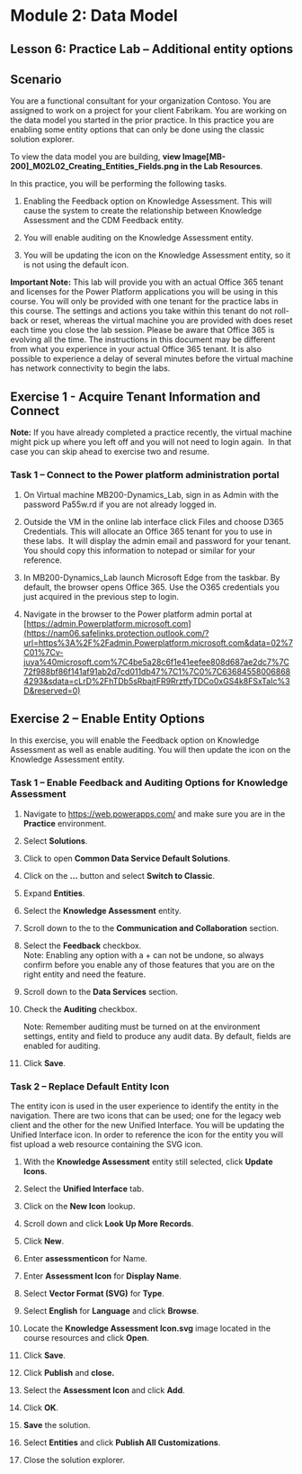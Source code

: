 Module 2: Data Model
====================

## Lesson 6: Practice Lab – Additional entity options

Scenario
--------

You are a functional consultant for your organization Contoso. You are assigned
to work on a project for your client Fabrikam. You are working on the data model
you started in the prior practice. In this practice you are enabling some entity
options that can only be done using the classic solution explorer.

To view the data model you are building, **view  Image[MB-200]_M02L02_Creating_Entities_Fields.png in the Lab Resources**.

In this practice, you will be performing the following tasks.

1.  Enabling the Feedback option on Knowledge Assessment. This will cause the
    system to create the relationship between Knowledge Assessment and the CDM
    Feedback entity.

2.  You will enable auditing on the Knowledge Assessment entity.

3.  You will be updating the icon on the Knowledge Assessment entity, so it is
    not using the default icon.

**Important Note:** This lab will provide you with an actual Office 365 tenant
and licenses for the Power Platform applications you will be using in this
course. You will only be provided with one tenant for the practice labs in this
course. The settings and actions you take within this tenant do not roll-back or
reset, whereas the virtual machine you are provided with does reset each time
you close the lab session. Please be aware that Office 365 is evolving all the time. The
instructions in this document may be different from what you experience in your
actual Office 365 tenant. It is also possible to experience a delay of several
minutes before the virtual machine has network connectivity to begin the labs.

Exercise 1 - Acquire Tenant Information and Connect
---------------------------------------------------

**Note:** If you have already completed a practice recently, the virtual machine
might pick up where you left off and you will not need to login again.  In that
case you can skip ahead to exercise two and resume.

### Task 1 – Connect to the Power platform administration portal

1.  On Virtual machine MB200-Dynamics_Lab, sign in as Admin with the password
    Pa55w.rd if you are not already logged in.

2.  Outside the VM in the online lab interface click Files and choose D365
    Credentials. This will allocate an Office 365 tenant for you to use in these
    labs.  It will display the admin email and password for your tenant.  You
    should copy this information to notepad or similar for your reference.

3.  In MB200-Dynamics_Lab launch Microsoft Edge from the taskbar. By default,
    the browser opens Office 365. Use the O365 credentials you just acquired in
    the previous step to login.

4.  Navigate in the browser to the Power platform admin portal at
    [https://admin.Powerplatform.microsoft.com](https://nam06.safelinks.protection.outlook.com/?url=https%3A%2F%2Fadmin.Powerplatform.microsoft.com&data=02%7C01%7Cv-juya%40microsoft.com%7C4be5a28c6f1e41eefee808d687ae2dc7%7C72f988bf86f141af91ab2d7cd011db47%7C1%7C0%7C636845580068684293&sdata=cLrD%2FhTDb5sRbajtFR9RrztfyTDCo0xGS4k8FSxTaIc%3D&reserved=0)

Exercise 2 – Enable Entity Options
----------------------------------

In this exercise, you will enable the Feedback option on Knowledge Assessment as
well as enable auditing. You will then update the icon on the Knowledge
Assessment entity.

### Task 1 – Enable Feedback and Auditing Options for Knowledge Assessment

1.  Navigate to <https://web.powerapps.com/> and make sure you are in the
    **Practice** environment.

2.  Select **Solutions**.

3.  Click to open **Common Data Service Default Solutions**.

4.  Click on the **…** button and select **Switch to Classic**.

5.  Expand **Entities**.

6.  Select the **Knowledge Assessment** entity.

7.  Scroll down to the to the **Communication and Collaboration** section.

8.  Select the **Feedback** checkbox.  
    Note: Enabling any option with a + can not be undone, so always confirm
    before you enable any of those features that you are on the right entity and
    need the feature.

9.  Scroll down to the **Data Services** section.

10. Check the **Auditing** checkbox.

    Note: Remember auditing must be turned on at the environment settings,
    entity and field to produce any audit data. By default, fields are enabled
    for auditing.

11. Click **Save**.

### Task 2 – Replace Default Entity Icon 

The entity icon is used in the user experience to identify the entity in the
navigation. There are two icons that can be used; one for the legacy web client
and the other for the new Unified Interface. You will be updating the Unified
Interface icon. In order to reference the icon for the entity you will fist
upload a web resource containing the SVG icon.

1.  With the **Knowledge Assessment** entity still selected, click **Update
    Icons**.

2.  Select the **Unified Interface** tab.

3.  Click on the **New Icon** lookup.

4.  Scroll down and click **Look Up More Records**.

5.  Click **New**.

6.  Enter **assessmenticon** for Name.

7.  Enter **Assessment Icon** for **Display Name**.

8.  Select **Vector Format (SVG)** for **Type**.

9.  Select **English** for **Language** and click **Browse**.

10. Locate the **Knowledge Assessment Icon.svg** image located in the course
    resources and click **Open**.

11. Click **Save**.

12. Click **Publish** and **close.**

13. Select the **Assessment Icon** and click **Add**.

14. Click **OK**.

15. **Save** the solution.

16. Select **Entities** and click **Publish All Customizations**.

17. Close the solution explorer.


